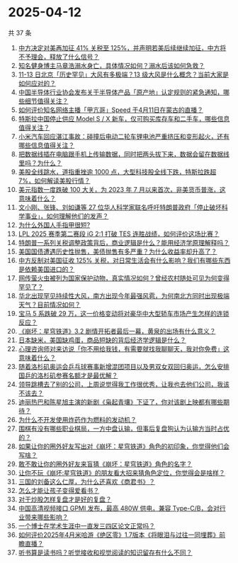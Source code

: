 # 2025-04-12

共 37 条

<!-- BEGIN -->
<!-- 最后更新时间 Sat Apr 12 2025 02:42:12 GMT+0800 (China Standard Time) -->

1. [中方决定对美再加征 41% 关税至 125%，并声明若美后续继续加征，中方将不予理会，释放了什么信号？](https://www.zhihu.com/search?q=https%3A%2F%2Fapi.zhihu.com%2Fquestions%2F1894058190527771356)
1. [知名健身博主马章浩溺水身亡，具体情况如何？溺水后该如何急救？](https://www.zhihu.com/search?q=https%3A%2F%2Fapi.zhihu.com%2Fquestions%2F1894023322062254574)
1. [11-13 日北京「历史罕见」大风有多极端？13 级大风是什么概念？当前大家是如何应对的？](https://www.zhihu.com/search?q=https%3A%2F%2Fapi.zhihu.com%2Fquestions%2F1893728197494925157)
1. [中国半导体行业协会发布关于半导体产品「原产地」认定规则的紧急通知，哪些细节值得关注？](https://www.zhihu.com/search?q=https%3A%2F%2Fapi.zhihu.com%2Fquestions%2F1894021580197159423)
1. [如何评价知名网络主播「甲亢哥」Speed 于4月11日在蒙古的直播？](https://www.zhihu.com/search?q=https%3A%2F%2Fapi.zhihu.com%2Fquestions%2F1893981601970500598)
1. [特斯拉中国停止供应 Model S / X 新车，仅可购买库存车和二手车，哪些信息值得关注？](https://www.zhihu.com/search?q=https%3A%2F%2Fapi.zhihu.com%2Fquestions%2F1894001271545001491)
1. [小米汽车回应湛江事故：碰撞后电动二轮车锂电池严重挤压和变形起火，还有哪些信息值得关注？](https://www.zhihu.com/search?q=https%3A%2F%2Fapi.zhihu.com%2Fquestions%2F1894074069558724444)
1. [把数据线插在电脑跟手机上传输数据，同时把两头拔下来，数据会留在数据线里吗？为什么？](https://www.zhihu.com/search?q=https%3A%2F%2Fapi.zhihu.com%2Fquestions%2F1891047187741388897)
1. [美股全线跳水，道指重挫逾 1000 点，大型科技股全线下跌，特斯拉跌超 7%，如何解读美股行情？](https://www.zhihu.com/search?q=https%3A%2F%2Fapi.zhihu.com%2Fquestions%2F1893792294466990782)
1. [美元指数一度跌破 100 大关，为 2023 年 7 月以来首次，非美货币普涨，这意味着什么？](https://www.zhihu.com/search?q=https%3A%2F%2Fapi.zhihu.com%2Fquestions%2F1893952498202568611)
1. [文小刚、张锋、刘如谦等 27 位华人科学家联名呼吁特朗普政府「停止破坏科学事业」，如何理解他们的发声？](https://www.zhihu.com/search?q=https%3A%2F%2Fapi.zhihu.com%2Fquestions%2F1893312394773620732)
1. [为什么外国人手指甲很短?](https://www.zhihu.com/search?q=https%3A%2F%2Fapi.zhihu.com%2Fquestions%2F321966149)
1. [LPL 2025 赛季第二赛段 iG 2:1 打破 TES 连胜战绩，如何评价这场比赛？](https://www.zhihu.com/search?q=https%3A%2F%2Fapi.zhihu.com%2Fquestions%2F1894123924532465876)
1. [特朗普一系列关税调整政策背后，商业逻辑是什么？能用经济学原理解释吗？](https://www.zhihu.com/search?q=https%3A%2F%2Fapi.zhihu.com%2Fquestions%2F1893685228490421749)
1. [美国国债遭遇历史性抛售，美债抛售有多严重？为什么收益率却升高了？](https://www.zhihu.com/search?q=https%3A%2F%2Fapi.zhihu.com%2Fquestions%2F1894016636513642250)
1. [中方反制对美国征收 125% 关税，对日常生活会有什么影响？我们有哪些东西是依赖美国进口的？](https://www.zhihu.com/search?q=https%3A%2F%2Fapi.zhihu.com%2Fquestions%2F1893342200152159606)
1. [网传萤火虫被列为国家保护动物，真实情况如何？曾经农村随处可见为何变得罕见了？](https://www.zhihu.com/search?q=https%3A%2F%2Fapi.zhihu.com%2Fquestions%2F1893062713376220512)
1. [华北出现罕见持续性大风，南方出现今年最强风雹，为何南北方同时出现极端天气？目前情况如何？](https://www.zhihu.com/search?q=https%3A%2F%2Fapi.zhihu.com%2Fquestions%2F1893710542578869436)
1. [宝马 5 系跌破 29 万，这一价格变动将对豪华中大型轿车市场产生怎样的连锁反应？](https://www.zhihu.com/search?q=https%3A%2F%2Fapi.zhihu.com%2Fquestions%2F1893351722736403219)
1. [《崩坏：星穹铁道》3.2 剧情开拓者最后一幕，黄泉的出场有什么意义？](https://www.zhihu.com/search?q=https%3A%2F%2Fapi.zhihu.com%2Fquestions%2F1893756946093416897)
1. [日本缺米，美国缺鸡蛋，商品短缺的背后经济学逻辑是什么？](https://www.zhihu.com/search?q=https%3A%2F%2Fapi.zhihu.com%2Fquestions%2F1894024221597856479)
1. [心理咨询师对来访说「你不用给我钱，有需要就找我聊聊天，我对你免费」这意味着什么？](https://www.zhihu.com/search?q=https%3A%2F%2Fapi.zhihu.com%2Fquestions%2F1890137612611740839)
1. [随着洛杉矶奥运会乒乓球赛事新增混团项目以及男双女双回归奥运，怎么安排国乒的洛杉矶参赛名额才是最优解？](https://www.zhihu.com/search?q=https%3A%2F%2Fapi.zhihu.com%2Fquestions%2F1893740086304174184)
1. [领导跳槽去了别的公司，上周说觉得我工作很优秀，让我也去他们公司，我该不该去？](https://www.zhihu.com/search?q=https%3A%2F%2Fapi.zhihu.com%2Fquestions%2F1893579499100143868)
1. [迪丽热巴和陈星旭主演的新剧《枭起青壤》下证了，你对该剧上映都有哪些期待？](https://www.zhihu.com/search?q=https%3A%2F%2Fapi.zhihu.com%2Fquestions%2F1894028440635688788)
1. [为什么不开发使用炸药作为燃料的发动机？](https://www.zhihu.com/search?q=https%3A%2F%2Fapi.zhihu.com%2Fquestions%2F330064762)
1. [围棋有没有哪些职业棋局，一方中盘认输，但事后复盘狗认为认输方当时占优的？](https://www.zhihu.com/search?q=https%3A%2F%2Fapi.zhihu.com%2Fquestions%2F594992209)
1. [如果让你的圈外好友写出对《崩坏：星穹铁道》角色的初印象，你觉得他们会写啥？](https://www.zhihu.com/search?q=https%3A%2F%2Fapi.zhihu.com%2Fquestions%2F1892538035217888167)
1. [敢不敢让你的圈外好友来盲猜《崩坏：星穹铁道》角色的名字？](https://www.zhihu.com/search?q=https%3A%2F%2Fapi.zhihu.com%2Fquestions%2F1892538035201081587)
1. [让你不玩《崩坏:星穹铁道》的朋友看大招来猜角色定位，你觉得会是啥样？](https://www.zhihu.com/search?q=https%3A%2F%2Fapi.zhihu.com%2Fquestions%2F1892538035473728943)
1. [三国的刘备这么仁厚，为什么还喜欢《商君书》？](https://www.zhihu.com/search?q=https%3A%2F%2Fapi.zhihu.com%2Fquestions%2F15292652229)
1. [怎么才能让孩子变得爱看书？](https://www.zhihu.com/search?q=https%3A%2F%2Fapi.zhihu.com%2Fquestions%2F661043751)
1. [对于炒股怎样复盘才是好的复盘？](https://www.zhihu.com/search?q=https%3A%2F%2Fapi.zhihu.com%2Fquestions%2F28839917)
1. [中国高清视频接口 GPMI 发布，最高 480W 供电，兼容 Type-C/B，会对行业带来哪些影响？](https://www.zhihu.com/search?q=https%3A%2F%2Fapi.zhihu.com%2Fquestions%2F1891084973261418834)
1. [一个博士在学术生涯中一直发三四区论文正常吗？](https://www.zhihu.com/search?q=https%3A%2F%2Fapi.zhihu.com%2Fquestions%2F1892537807748178211)
1. [如何评价2025年4月米哈游《绝区零》1.7版本《将眼泪与过往一同埋葬》前瞻直播？](https://www.zhihu.com/search?q=https%3A%2F%2Fapi.zhihu.com%2Fquestions%2F1893716871255132057)
1. [听书算是读书吗？听觉接收和视觉阅读的知识留存有什么不同？](https://www.zhihu.com/search?q=https%3A%2F%2Fapi.zhihu.com%2Fquestions%2F1894014485783605279)

<!-- END -->

